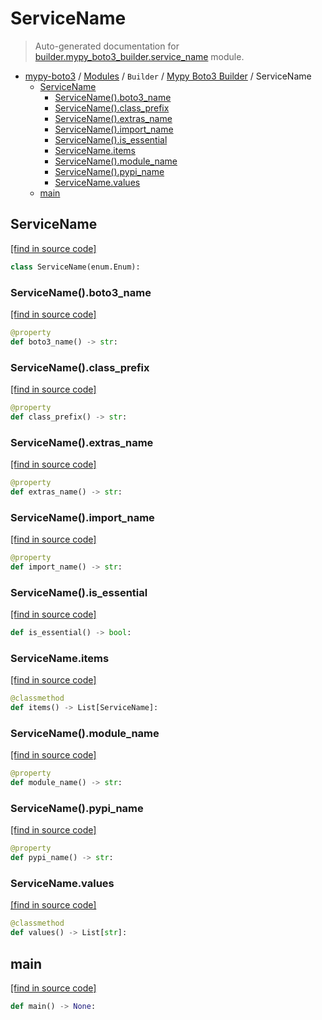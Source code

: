 # ServiceName

> Auto-generated documentation for [builder.mypy_boto3_builder.service_name](https://github.com/vemel/mypy_boto3/blob/master/builder/mypy_boto3_builder/service_name.py) module.

- [mypy-boto3](../../README.md#mypy_boto3) / [Modules](../../MODULES.md#mypy-boto3-modules) / `Builder` / [Mypy Boto3 Builder](index.md#mypy-boto3-builder) / ServiceName
    - [ServiceName](#servicename)
        - [ServiceName().boto3_name](#servicenameboto3_name)
        - [ServiceName().class_prefix](#servicenameclass_prefix)
        - [ServiceName().extras_name](#servicenameextras_name)
        - [ServiceName().import_name](#servicenameimport_name)
        - [ServiceName().is_essential](#servicenameis_essential)
        - [ServiceName.items](#servicenameitems)
        - [ServiceName().module_name](#servicenamemodule_name)
        - [ServiceName().pypi_name](#servicenamepypi_name)
        - [ServiceName.values](#servicenamevalues)
    - [main](#main)

## ServiceName

[[find in source code]](https://github.com/vemel/mypy_boto3/blob/master/builder/mypy_boto3_builder/service_name.py#L9)

```python
class ServiceName(enum.Enum):
```

### ServiceName().boto3_name

[[find in source code]](https://github.com/vemel/mypy_boto3/blob/master/builder/mypy_boto3_builder/service_name.py#L239)

```python
@property
def boto3_name() -> str:
```

### ServiceName().class_prefix

[[find in source code]](https://github.com/vemel/mypy_boto3/blob/master/builder/mypy_boto3_builder/service_name.py#L243)

```python
@property
def class_prefix() -> str:
```

### ServiceName().extras_name

[[find in source code]](https://github.com/vemel/mypy_boto3/blob/master/builder/mypy_boto3_builder/service_name.py#L216)

```python
@property
def extras_name() -> str:
```

### ServiceName().import_name

[[find in source code]](https://github.com/vemel/mypy_boto3/blob/master/builder/mypy_boto3_builder/service_name.py#L220)

```python
@property
def import_name() -> str:
```

### ServiceName().is_essential

[[find in source code]](https://github.com/vemel/mypy_boto3/blob/master/builder/mypy_boto3_builder/service_name.py#L228)

```python
def is_essential() -> bool:
```

### ServiceName.items

[[find in source code]](https://github.com/vemel/mypy_boto3/blob/master/builder/mypy_boto3_builder/service_name.py#L204)

```python
@classmethod
def items() -> List[ServiceName]:
```

### ServiceName().module_name

[[find in source code]](https://github.com/vemel/mypy_boto3/blob/master/builder/mypy_boto3_builder/service_name.py#L212)

```python
@property
def module_name() -> str:
```

### ServiceName().pypi_name

[[find in source code]](https://github.com/vemel/mypy_boto3/blob/master/builder/mypy_boto3_builder/service_name.py#L224)

```python
@property
def pypi_name() -> str:
```

### ServiceName.values

[[find in source code]](https://github.com/vemel/mypy_boto3/blob/master/builder/mypy_boto3_builder/service_name.py#L208)

```python
@classmethod
def values() -> List[str]:
```

## main

[[find in source code]](https://github.com/vemel/mypy_boto3/blob/master/builder/mypy_boto3_builder/service_name.py#L253)

```python
def main() -> None:
```
